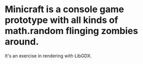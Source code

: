 # Minicraft is a console game prototype with all kinds of math.random flinging zombies around.
It's an exercise in rendering with LibGDX.
